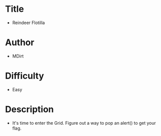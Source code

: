 # Title
- Reindeer Flotilla

# Author
- MDirt

# Difficulty
- Easy

# Description
- It's time to enter the Grid. Figure out a way to pop an alert() to get your flag.